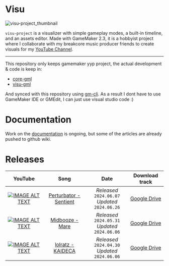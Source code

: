 # Visu

![visu-project_thumbnail](https://github.com/Alkapivo/visu-project/assets/22237843/6d626287-f403-4bc3-b898-49dc9eb39368)

`visu-project` is a visualizer with simple gameplay modes, a built-in timeline, and an assets editor. Made with GameMaker 2.3, it is a hobbyist project where I collaborate with my breakcore music producer friends to create visuals for my [YouTube Channel](https://www.youtube.com/Alkapivo).

---

This repository only keeps gamemaker yyp project, the actual development & code is keep in:
- [core-gml](https://github.com/Alkapivo/core-gml)
- [visu-gml](https://github.com/Alkapivo/visu-gml)

And synced with this repository using [gm-cli](https://github.com/Alkapivo/gm-cli). As a result I dont have to use GameMaker IDE or GMEdit, I can just use visual studio code :) 

# Documentation

Work on the [documentation](https://github.com/Alkapivo/visu-project/wiki/1.-UI-overview) is ongoing, but some of the articles are already pushed to github wiki.

# Releases

| **YouTube** | **Song** | **Date** | **Download track** |
|:-:|:-:|:-:|:-:|
| [![IMAGE ALT TEXT](http://img.youtube.com/vi/mSURl1Ab1dA/0.jpg)](http://www.youtube.com/watch?v=mSURl1Ab1dA "Perturbator - Sentient") | [Perturbator - Sentient](https://www.youtube.com/watch?v=oTN6cGmH2yM) | *Released* `2024.06.07`<br>*Updated* `2024.06.26` | [Google Drive](https://drive.google.com/file/d/16HsmuOC4EkeNlmi6GPlzoQ5v6OfRkNYT/view?usp=sharing) |
| [![IMAGE ALT TEXT](http://img.youtube.com/vi/EXu2Jr_6CNQ/0.jpg)](http://www.youtube.com/watch?v=EXu2Jr_6CNQ "Midbooze - Mare") | [Midbooze - Mare](https://www.youtube.com/watch?v=cTiIiiLs34A) | *Released* `2024.05.31`<br>*Updated* `2024.06.06` | [Google Drive](https://drive.google.com/file/d/1LELTVcVdvNixLuFXZ4_ujJG9oO1ENJGc/view?usp=drive_link) |
| [![IMAGE ALT TEXT](http://img.youtube.com/vi/FxSHhKtvFsA/0.jpg)](http://www.youtube.com/watch?v=FxSHhKtvFsA "lolratz - KAIDECA") | [lolratz - KAIDECA](https://www.youtube.com/watch?v=uPurp7ijr14) | *Released* `2024.04.30`<br>*Updated* `2024.06.06` | [Google Drive](https://drive.google.com/file/d/1x-3r2Bs2RdLQs9iKdir-1zuaPfXgMlvl/view?usp=drive_link) |


